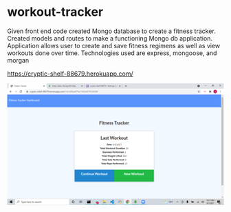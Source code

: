 # workout-tracker

Given front end code created Mongo database to create a fitness tracker.
Created models and routes to make a functioning Mongo db application.
Application allows user to create and save fitness regimens as well as view workouts done over time.
Technologies used are express, mongoose, and morgan

https://cryptic-shelf-88679.herokuapp.com/

<img src="./images/screenshot.png"></img>

